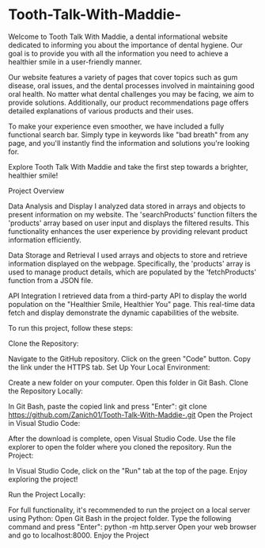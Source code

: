 # Tooth-Talk-With-Maddie-

Welcome to Tooth Talk With Maddie, a dental informational website dedicated to informing you about the importance of dental hygiene. Our goal is to provide you with all the information you need to achieve a healthier smile in a user-friendly manner.

Our website features a variety of pages that cover topics such as gum disease, oral issues, and the dental processes involved in maintaining good oral health. No matter what dental challenges you may be facing, we aim to provide solutions. Additionally, our product recommendations page offers detailed explanations of various products and their uses.

To make your experience even smoother, we have included a fully functional search bar. Simply type in keywords like "bad breath" from any page, and you'll instantly find the information and solutions you're looking for.

Explore Tooth Talk With Maddie and take the first step towards a brighter, healthier smile!



Project Overview

Data Analysis and Display
I analyzed data stored in arrays and objects to present information on my website. The 'searchProducts' function filters the 'products' array based on user input and displays the filtered results. This functionality enhances the user experience by providing relevant product information efficiently.

Data Storage and Retrieval
I used arrays and objects to store and retrieve information displayed on the webpage. Specifically, the 'products' array is used to manage product details, which are populated by the 'fetchProducts' function from a JSON file.

API Integration
I retrieved data from a third-party API to display the world population on the "Healthier Smile, Healthier You" page. This real-time data fetch and display demonstrate the dynamic capabilities of the website.



To run this project, follow these steps:

Clone the Repository:

Navigate to the GitHub repository.
Click on the green "Code" button.
Copy the link under the HTTPS tab.
Set Up Your Local Environment:

Create a new folder on your computer.
Open this folder in Git Bash.
Clone the Repository Locally:

In Git Bash, paste the copied link and press "Enter":
git clone https://github.com/Zanich01/Tooth-Talk-With-Maddie-.git
Open the Project in Visual Studio Code:

After the download is complete, open Visual Studio Code.
Use the file explorer to open the folder where you cloned the repository.
Run the Project:

In Visual Studio Code, click on the "Run" tab at the top of the page.
Enjoy exploring the project!



Run the Project Locally:

For full functionality, it's recommended to run the project on a local server using Python:
Open Git Bash in the project folder.
Type the following command and press "Enter":
python -m http.server
Open your web browser and go to localhost:8000.
Enjoy the Project
